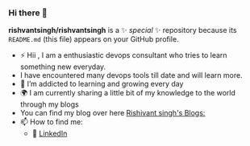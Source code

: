 ### Hi there 👋


**rishvantsingh/rishvantsingh** is a ✨ _special_ ✨ repository because its `README.md` (this file) appears on your GitHub profile.

- :zap: Hii , I am a enthusiastic devops consultant who tries to learn something new everyday.
-  I have encountered many devops tools till date and will learn more.
- 🌱 I’m addicted to learning and growing every day
- :earth_africa: I am currently sharing a little bit of my knowledge to the world through my blogs
-  You can find my blog over here [Rishivant singh's Blogs:](https://blog.knoldus.com/author/rishivantsingh/)
- 📫 How to find me: 
  - :office: [LinkedIn](www.linkedin.com/in/rishivantsingh)
  
